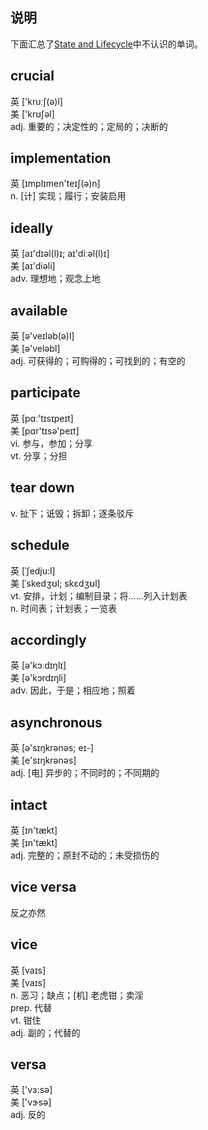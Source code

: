 ## 说明
下面汇总了[State and Lifecycle](https://reactjs.org/docs/state-and-lifecycle.html)中不认识的单词。

## crucial 
 英  ['kruːʃ(ə)l]   
 美  ['krʊʃəl]  
adj. 重要的；决定性的；定局的；决断的

## implementation 
 英  [ɪmplɪmen'teɪʃ(ə)n]  
n. [计] 实现；履行；安装启用

## ideally 
 英  [aɪ'dɪəl(l)ɪ; aɪ'diːəl(l)ɪ]   
 美  [aɪ'diəli]  
adv. 理想地；观念上地

## available 
 英  [ə'veɪləb(ə)l]   
 美  [ə'veləbl]  
adj. 可获得的；可购得的；可找到的；有空的

## participate 
 英  [pɑː'tɪsɪpeɪt]   
 美  [pɑr'tɪsə'peɪt]  
vi. 参与，参加；分享  
vt. 分享；分担

## tear down 
v. 扯下；诋毁；拆卸；逐条驳斥

## schedule 
 英  [ˈʃedju:l]   
 美  [ˈskedʒʊl; skɛdʒʊl]  
vt. 安排，计划；编制目录；将……列入计划表  
n. 时间表；计划表；一览表

## accordingly 
 英  [ə'kɔːdɪŋlɪ]   
 美  [ə'kɔrdɪŋli]  
adv. 因此，于是；相应地；照着

## asynchronous 
 英  [ə'sɪŋkrənəs; eɪ-]   
 美  [e'sɪŋkrənəs]  
adj. [电] 异步的；不同时的；不同期的

## intact 
 英  [ɪn'tækt]   
 美  [ɪn'tækt]  
adj. 完整的；原封不动的；未受损伤的

## vice versa
反之亦然

## vice 
 英  [vaɪs]   
 美  [vaɪs]  
n. 恶习；缺点；[机] 老虎钳；卖淫  
prep. 代替  
vt. 钳住  
adj. 副的；代替的  

## versa 
 英  ['vɜ:sə]   
 美  ['vɝsə]  
adj. 反的
